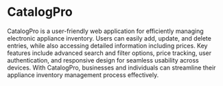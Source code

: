 # CatalogPro
CatalogPro is a user-friendly web application for efficiently managing electronic appliance inventory. Users can easily add, update, and delete entries, while also accessing detailed information including prices. Key features include advanced search and filter options, price tracking, user authentication, and responsive design for seamless usability across devices. With CatalogPro, businesses and individuals can streamline their appliance inventory management process effectively.





